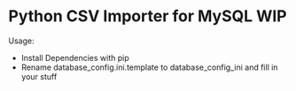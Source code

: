 # Python CSV Importer for MySQL WIP
Usage:
- Install Dependencies with pip
- Rename database_config.ini.template to database_config_ini and fill in your stuff


